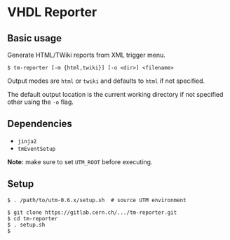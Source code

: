 VHDL Reporter
=============


## Basic usage

Generate HTML/TWiki reports from XML trigger menu.

    $ tm-reporter [-m {html,twiki}] [-o <dir>] <filename>

Output modes are `html` or `twiki` and defaults to `html` if not specified.

The default output location is the current working directory if not specified
other using the `-o` flag.


## Dependencies

 * `jinja2`
 * `tmEventSetup`

**Note:** make sure to set `UTM_ROOT` before executing.


## Setup

    $ . /path/to/utm-0.6.x/setup.sh  # source UTM environment

    $ git clone https://gitlab.cern.ch/.../tm-reporter.git
    $ cd tm-reporter
    $ . setup.sh
    $ 
